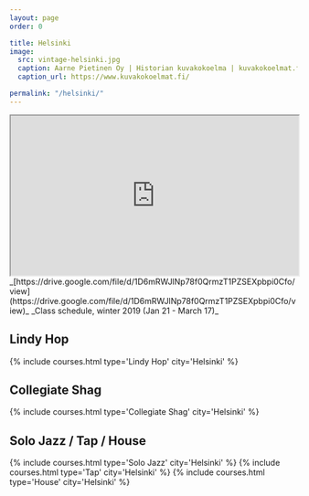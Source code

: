 ```yaml
---
layout: page
order: 0

title: Helsinki
image:
  src: vintage-helsinki.jpg
  caption: Aarne Pietinen Oy | Historian kuvakokoelma | kuvakokoelmat.fi
  caption_url: https://www.kuvakokoelmat.fi/

permalink: "/helsinki/"
---
```


<!--more-->


<iframe src="https://drive.google.com/file/d/1D6mRWJlNp78f0QrmzT1PZSEXpbpi0Cfo/preview" width="640" height="280" style="width:100%;"></iframe>
_[https://drive.google.com/file/d/1D6mRWJlNp78f0QrmzT1PZSEXpbpi0Cfo/view](https://drive.google.com/file/d/1D6mRWJlNp78f0QrmzT1PZSEXpbpi0Cfo/view)_
_Class schedule, winter 2019 (Jan 21 - March 17)_

## Lindy Hop
{% include courses.html type='Lindy Hop' city='Helsinki' %}

## Collegiate Shag
{% include courses.html type='Collegiate Shag' city='Helsinki' %}

## Solo Jazz / Tap / House
{% include courses.html type='Solo Jazz' city='Helsinki' %}
{% include courses.html type='Tap' city='Helsinki' %}
{% include courses.html type='House' city='Helsinki' %}

<!--
## Balboa
{% include courses.html type='Balboa' city='Helsinki' %}
-->

<!--
## Shag / Balboa
{% include courses.html type='Bal\'n\'Shag' city='Helsinki' %}
-->
